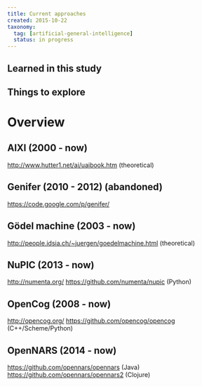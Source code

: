 ```yaml
---
title: Current approaches
created: 2015-10-22
taxonomy:
  tag: [artificial-general-intelligence]
  status: in progress
---
```


## Learned in this study

## Things to explore

# Overview

## AIXI (2000 - now)
http://www.hutter1.net/ai/uaibook.htm (theoretical)

## Genifer (2010 - 2012) (abandoned)
https://code.google.com/p/genifer/

## Gödel machine (2003 - now)
http://people.idsia.ch/~juergen/goedelmachine.html (theoretical)

## NuPIC (2013 - now)
http://numenta.org/
https://github.com/numenta/nupic (Python)

## OpenCog (2008 - now)
http://opencog.org/
https://github.com/opencog/opencog (C++/Scheme/Python)

## OpenNARS (2014 - now)
https://github.com/opennars/opennars (Java)
https://github.com/opennars/opennars2 (Clojure)
